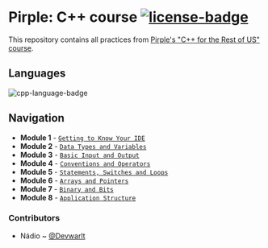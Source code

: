 # Pirple: C++ course [![license-badge]][license]
This repository contains all practices from [Pirple's "C++ for the Rest of US" course][pirple-cpp-course].

## Languages
![cpp-language-badge]

## Navigation
- **Module 1** - [`Getting to Know Your IDE`][module-1]
- **Module 2** - [`Data Types and Variables`][module-2]
- **Module 3** - [`Basic Input and Output`][module-3]
- **Module 4** - [`Conventions and Operators`][module-4]
- **Module 5** - [`Statements, Switches and Loops`][module-5]
- **Module 6** - [`Arrays and Pointers`][module-6]
- **Module 7** - [`Binary and Bits`][module-7]
- **Module 8** - [`Application Structure`][module-8]

### Contributors
- Nádio ~ [@Devwarlt][nadio-ref]

[nadio-ref]: https://github.com/Devwarlt

[cpp-language-badge]: https://img.shields.io/badge/C%2B%2B-11%2B-purple?logo=cpp&style=plastic

[license-badge]: https://img.shields.io/badge/License-WTFPL-black?style=plastic
[license]: /LICENSE

[pirple-cpp-course]: https://www.pirple.com/#cst-v2-section-SJx3vzU37

[module-1]: /CppFTROU.Module1
[module-2]: /CppFTROU.Module2
[module-3]: /CppFTROU.Module3
[module-4]: /CppFTROU.Module4
[module-5]: /CppFTROU.Module5
[module-6]: /CppFTROU.Module6
[module-7]: /CppFTROU.Module7
[module-8]: /CppFTROU.Module8
